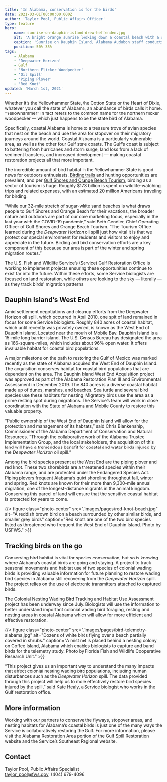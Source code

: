 ```yaml
---
title: 'In Alabama, conservation is for the birds'
date: 2021-03-01T00:00:00.000Z
author: 'Taylor Pool, Public Affairs Officer'
type: feature
hero:
    name: sunrise-on-dauphin-island-drew-heffenden.jpg
    alt: 'A bright orange sunrise looking down a coastal beach with a silhouette recording data from the dunes with a golf cart midway between the silhouette and the surf'
    caption: 'Sunrise on Dauphin Island, Alabama Audubon staff conducts some early morning monitoring activities. Photo by Drew Heffenden, Nature Travel Specialists'
    position: 50% 35%
tags:
    - Alabama
    - 'Deepwater Horizon'
    - Gulf
    - 'Northern Flicker Woodpecker'
    - 'Oil Spill'
    - 'Piping Plover'
    - 'Red Knot'
updated: 'March 1st, 2021'
---
```


Whether it’s the Yellowhammer State, the Cotton State or the Heart of Dixie, whatever you call the state of Alabama, an abundance of birds calls it home. “Yellowhammer” in fact refers to the common name for the northern flicker woodpecker &mdash; which just happens to be the state bird of Alabama.

Specifically, coastal Alabama is home to a treasure trove of avian species that nest on the beach and use the area for stopover on their migratory journeys around the world. Coastal Alabama is a particularly vulnerable area, as well as the other four Gulf state coasts. The Gulf’s coast is subject to battering from hurricanes and storm surge, land loss from a lack of sediment transfers, and increased development &mdash; making coastal restoration projects all that more important.

The incredible amount of bird habitat in the Yellowhammer State is good news for outdoors enthusiasts.  [Birding trails](https://alabamabirdingtrails.com/) and hunting opportunities are prevalent, and per [Gulf Shores and Orange Beach Tourism](https://www.gulfshores.com/), birding as a sector of tourism is huge. Roughly $17.3 billion is spent on wildlife-watching trips and related expenses, with an estimated 20 million Americans traveling for birding.

“While our 32-mile stretch of sugar-white sand beaches is what draws people to Gulf Shores and Orange Beach for their vacations, the broader nature and outdoors are part of our core marketing focus, especially in the last year with the COVID-19 pandemic,” said Beth Gendler, Chief Operating Officer of Gulf Shores and Orange Beach Tourism. “The Tourism Office learned during the *Deepwater Horizon* oil spill just how vital it is that we protect our special environment for residents and visitors to enjoy and appreciate in the future. Birding and bird conservation efforts are a key component of this because our area is part of the winter and spring migration routes.”

The U.S. Fish and Wildlife Service’s (Service) Gulf Restoration Office is working to implement projects ensuring these opportunities continue to exist far into the future. Within these efforts, some Service biologists are focused on land restoration, while others are looking to the sky &mdash; literally &mdash; as they track birds' migration patterns.

## Dauphin Island’s West End

Amid settlement negotiations and cleanup efforts from the Deepwater Horizon oil spill, which occurred in April 2010, one spit of land remained in focus for some Service biologists. Roughly 840 acres of coastal habitat, which until recently was privately owned, is known as the West End of Dauphin Island. Located near the mouth of Mobile Bay, Dauphin Island is a 15-mile long barrier island. The U.S. Census Bureau has designated the area as 166-square-miles, which includes about 96% open water. It offers invaluable habitat for coastal bird populations.

A major milestone on the path to restoring the Gulf of Mexico was marked recently as the state of Alabama acquired the West End of Dauphin Island. The acquisition conserves habitat for coastal bird populations that are dependent on the area. The Dauphin Island West End Acquisition project was approved as part of the Alabama Restoration Plan III and Environmental Assessment in December 2019.
The 840 acres is a diverse coastal habitat made up of dunes, marshes, and beaches. Sea turtle and several bird species use these habitats for nesting. Migratory birds use the area as a prime resting spot during migrations. The Service’s team will work in close coordination with the State of Alabama and Mobile County to restore this valuable property.

“Public ownership of the West End of Dauphin Island will allow for the protection and management of its habitats,” said Chris Blankenship, Commissioner of the Alabama Department of Conservation and Natural Resources. “Through the collaborative work of the Alabama Trustee Implementation Group, and the local stakeholders, the acquisition of this land will have a tremendous benefit for coastal and water birds injured by the *Deepwater Horizon* oil spill.”

Among the bird species present at the West End are the piping plover and red knot. These two shorebirds are a threatened species within their Alabama range, and are protected under the Endangered Species Act. Piping plovers frequent Alabama’s quiet shoreline throughout fall, winter and spring. Red knots are known for their more than 9,300-mile annual migration, one of the longest-distance migrants in the animal kingdom. Conserving this parcel of land will ensure that the sensitive coastal habitat is protected for years to come.

{{< figure class="photo-center" src="/images/pages/red-knot-beach.jpg" alt="A reddish brown bird on a beach surrounded by other similar birds, and smaller grey birds" caption="Red knots are one of the two bird species listed as threatened who frequent the West End of Dauphin Island. Photo by USFWS." >}}

## Tracking birds on the go

Conserving bird habitat is vital for species conservation, but so is knowing where Alabama’s coastal birds are going and staying. A project to track seasonal movements and habitat use of two species of colonial wading birds is providing valuable information for future planning to restore wading bird species in Alabama still recovering from the *Deepwater Horizon* spill. The project relies on the use of electronic transmitters attached to captured birds.

The Colonial Nesting Wading Bird Tracking and Habitat Use Assessment project has been underway since July. Biologists will use the information to better understand important colonial wading bird foraging, resting and nesting areas in coastal Alabama which will allow for more efficient and effective restoration.

{{< figure class="photo-center" src="/images/pages/bird-telemetry-alabama.jpg" alt="Dozens of white birds flying over a beach partially covered in shrubs." caption="A mist net is placed behind a nesting colony on Coffee Island, Alabama which enables biologists to capture and band birds for the telemetry study. Photo by Florida Fish and Wildlife Cooperative Research Unit." >}}

“This project gives us an important way to understand the many impacts that affect colonial nesting wading bird populations, including human disturbances such as the *Deepwater Horizon* spill. The data provided through this project will help us to more effectively restore bird species injured by the spill,” said Kate Healy, a Service biologist who works in the Gulf restoration office.

## More information

Working with our partners to conserve the flyways, stopover areas, and nesting habitats for Alabama’s coastal birds is just one of the many ways the Service is collaboratively restoring the Gulf. For more information, please visit the Alabama Restoration Area portion of the Gulf Spill Restoration website and the Service’s Southeast Regional website.

## Contact

Taylor Pool, Public Affairs Specialist  
[taylor_pool@fws.gov](mailto:taylor_pool@fws.gov), (404) 679-4096